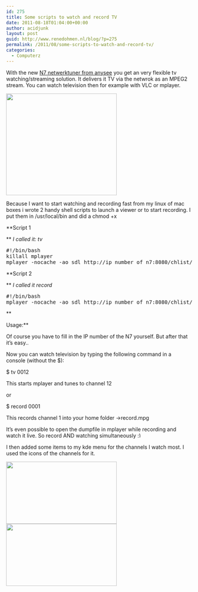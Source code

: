 ```yaml
---
id: 275
title: Some scripts to watch and record TV
date: 2011-08-18T01:04:00+00:00
author: acidjunk
layout: post
guid: http://www.renedohmen.nl/blog/?p=275
permalink: /2011/08/some-scripts-to-watch-and-record-tv/
categories:
  - Computerz
---
```

With the new [N7 netwerktuner from anysee](http://www.anyseedirect.eu/en/Network-Tuners/View-all-products.html) you get an very flexible tv watching/streaming solution. It delivers it TV via the netwrok as an MPEG2 stream. You can watch television then for example with VLC or mplayer.

[<img class="alignnone size-medium wp-image-283" title="11 - 3" src="http://www.renedohmen.nl/blog/wp-content/uploads/2011/08/11-3-300x275.jpg" alt="" width="300" height="275" srcset="http://www.renedohmen.nl/blog/wp-content/uploads/2011/08/11-3-300x275.jpg 300w, http://www.renedohmen.nl/blog/wp-content/uploads/2011/08/11-3.jpg 480w" sizes="(max-width: 300px) 100vw, 300px" />](http://www.renedohmen.nl/blog/wp-content/uploads/2011/08/11-3.jpg)

Because I want to start watching and recording fast from my linux of mac boxes i wrote 2 handy shell scripts to launch a viewer or to start recording. I put them in /usr/local/bin and did a chmod +x

**Script 1
  
** _I called it: tv_

<pre>#!/bin/bash
killall mplayer
mplayer -nocache -ao sdl http://ip_number_of_n7:8080/chlist/$1</pre>

**Script 2
  
** _I called it record_

<pre>#!/bin/bash
mplayer -nocache -ao sdl http://ip_number_of_n7:8080/chlist/$1 -dumpstream -dumpfile ~/record.mpg</pre>

**
  
Usage:**

Of course you have to fill in the IP number of the N7 yourself. But after that it&#8217;s easy..

Now you can watch television by typing the following command in a console (without the $):

$ tv 0012

This starts mplayer and tunes to channel 12
  
or

$ record 0001
  
This records channel 1 into your home folder ->record.mpg
  
It&#8217;s even possible to open the dumpfile in mplayer while recording and watch it live. So record AND watching simultaneously <img src="http://www.renedohmen.nl/blog/wp-includes/images/smilies/simple-smile.png" alt=":)" class="wp-smiley" style="height: 1em; max-height: 1em;" />

I then added some items to my kde menu for the channels I watch most. I used the icons of the channels for it.
  
[<img class="alignnone size-medium wp-image-277" title="tv" src="http://www.renedohmen.nl/blog/wp-content/uploads/2011/08/tv-300x168.jpg" alt="" width="300" height="168" />](http://www.renedohmen.nl/blog/wp-content/uploads/2011/08/tv.jpg)[<img class="alignnone size-medium wp-image-280" title="snapshot2" src="http://www.renedohmen.nl/blog/wp-content/uploads/2011/08/snapshot2-300x168.jpg" alt="" width="300" height="168" />](http://www.renedohmen.nl/blog/wp-content/uploads/2011/08/snapshot2.jpg)

&nbsp;